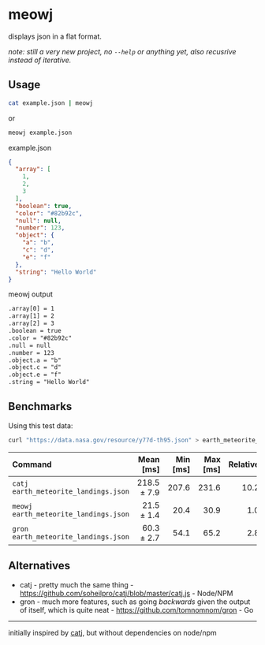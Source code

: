 meowj
=====

displays json in a flat format.

*note: still a very new project, no `--help` or anything yet, also recusrive instead of iterative.*

Usage
-----

```sh
cat example.json | meowj
```

or

```sh
meowj example.json
```

example.json

```json
{
  "array": [
    1,
    2,
    3
  ],
  "boolean": true,
  "color": "#82b92c",
  "null": null,
  "number": 123,
  "object": {
    "a": "b",
    "c": "d",
    "e": "f"
  },
  "string": "Hello World"
}
```

meowj output

```txt
.array[0] = 1
.array[1] = 2
.array[2] = 3
.boolean = true
.color = "#82b92c"
.null = null
.number = 123
.object.a = "b"
.object.c = "d"
.object.e = "f"
.string = "Hello World"
```

Benchmarks
----------

Using this test data:

```sh
curl "https://data.nasa.gov/resource/y77d-th95.json" > earth_meteorite_landings.json
```

| Command | Mean [ms] | Min [ms] | Max [ms] | Relative |
|:---|---:|---:|---:|---:|
| `catj earth_meteorite_landings.json` | 218.5 ± 7.9 | 207.6 | 231.6 | 10.2 |
| `meowj earth_meteorite_landings.json` | 21.5 ± 1.4 | 20.4 | 30.9 | 1.0 |
| `gron earth_meteorite_landings.json` | 60.3 ± 2.7 | 54.1 | 65.2 | 2.8 |

Alternatives
------------

- catj - pretty much the same thing - https://github.com/soheilpro/catj/blob/master/catj.js - Node/NPM
- gron - much more features, such as going _backwards_ given the output of itself, which is quite neat - https://github.com/tomnomnom/gron - Go

---

initially inspired by [catj](https://github.com/soheilpro/catj), but without dependencies on node/npm
